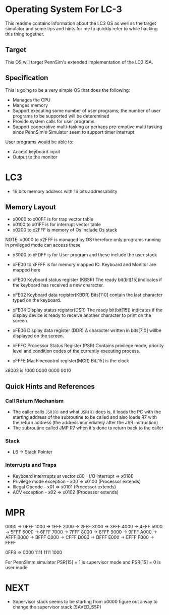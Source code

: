 # Operating System For LC-3

This readme contains information about the LC3 OS as well as the target simulator and some tips and hints for me to quickly refer to
while hacking this thing together.

## Target
This OS will target PennSim's extended implementation of the LC3 ISA.

## Specification

This is going to be a very simple OS that does the following:

- Manages the CPU
- Manges memory
- Support executing some number of user programs; the number of user programs to be supported will be deteremined
- Provide system calls for user programs
- Support cooperative multi-tasking or perhaps pre-emptive multi tasking since PennSim's Simulator seem to support timer interrupt

User programs would be able to:
- Accept keyboard input
- Output to the monitor



# LC3

- 16 bits memory address with 16 bits addressability

## Memory Layout
- x0000 to x00FF is for trap vector table
- x0100 to x01FF is for interrupt vector table
- x0200 to x2FFF is memory of Os include Os stack

NOTE: x0000 to x2FFF is managed by OS therefore only programs running in prvileged mode can access these

- x3000 to xFDFF is for User program and these include the user stack
- xFE00 to xFFFF is for memory mapped IO. Keyboard and Monitor are mapped here


- xFE00 Keyboard status register (KBSR) The ready bit(bit[15])indicates if the keyboard has received a
new character.
- xFE02 Keyboard data register(KBDR) Bits[7:0] contain the last character typed on the keyboard.
- xFE04 Display status register(DSR) The ready bit(bit[15]) indicates if the display device is ready to
receive another character to print on the screen.
- xFE06 Display data register (DDR) A character written in bits[7:0] willbe displayed on the screen.
- xFFFC Processor Status Register (PSR) Contains privilege mode, priority level and condition codes of
the currently executing process.
- xFFFE Machinecontrol register(MCR) Bit[15] is the clock

x8002 is 1000 0000 0000 0010

## Quick Hints and References

### Call Return Mechanism
- The caller calls `JSR(R)` and what `JSR(R)` does is, it loads the PC with the starting address of the subroutine
to be called and also loads R7 with the return address (the address immediately after the JSR instruction)
- The subroutine called JMP R7 when it's done to return back to the caller

### Stack
- L6 -> Stack Pointer


### Interrupts and Traps
* Keyboard interrrupts at vector x80 - I/O interrupt => x0180
* Privilege mode exception - x00 => x0100 (Processor extends)
* Illegal Opcode - x01 => x0101 (Processor extends)
* ACV exception - x02 => x0102 (Processor extends)

# MPR
0000 -> 0FFF
1000 -> 1FFF
2000 -> 2FFF
3000 -> 3FFF
4000 -> 4FFF
5000 -> 5FFF
6000 -> 6FFF
7000 -> 7FFF
8000 -> 8FFF
9000 -> 9FFF
A000 -> AFFF
B000 -> BFFF
C000 -> CFFF
D000 -> DFFF
E000 -> EFFF
F000 -> FFFF

0FF8 => 0000 1111 1111 1000


For PennSimm simulator PSR[15] = 1 is supervisor mode and PSR[15] = 0 is user mode


# NEXT 
* Supervisor stack seems to be starting from x0000 figure out a way to change the supervisor stack (SAVED_SSP)